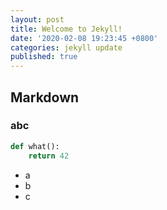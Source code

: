 ```yaml
---
layout: post
title: Welcome to Jekyll!
date: '2020-02-08 19:23:45 +0800'
categories: jekyll update
published: true
---
```

## Markdown

### abc

```python
def what():
    return 42

```

* a
* b
* c



